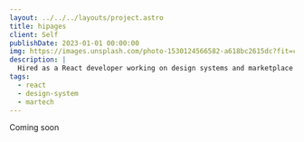 ```yaml
---
layout: ../../../layouts/project.astro
title: hipages
client: Self
publishDate: 2023-01-01 00:00:00
img: https://images.unsplash.com/photo-1530124566582-a618bc2615dc?fit=crop&w=1400&h=500&q=75
description: |
  Hired as a React developer working on design systems and marketplace growth.
tags:
  - react
  - design-system
  - martech
---
```


Coming soon

